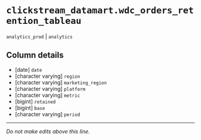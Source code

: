 # `clickstream_datamart.wdc_orders_retention_tableau`
`analytics_prod` | `analytics`

## Column details
* [date]      `date`
* [character varying] `region`
* [character varying] `marketing_region`
* [character varying] `platform`
* [character varying] `metric`
* [bigint]    `retained`
* [bigint]    `base`
* [character varying] `period`

-------------------------------------------------------------------------------
*Do not make edits above this line.*
